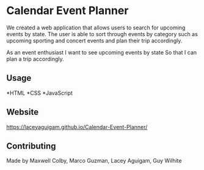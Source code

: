 # Calendar Event Planner
 
We created a web application that allows users to search for upcoming events by state. The user is able to sort through events by category such as upcoming sporting and concert events and plan their trip accordingly.
 
As an event enthusiast
I want to see upcoming events by state
So that I can plan a trip accordingly.
 
 
## Usage
 
*HTML
*CSS
*JavaScript
 

## Website

https://laceyaguigam.github.io/Calendar-Event-Planner/



## Contributing
 
Made by Maxwell Colby, Marco Guzman, Lacey Aguigam, Guy Wilhite
